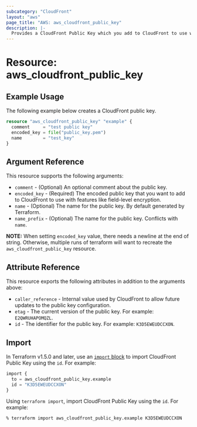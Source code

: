 ```yaml
---
subcategory: "CloudFront"
layout: "aws"
page_title: "AWS: aws_cloudfront_public_key"
description: |-
  Provides a CloudFront Public Key which you add to CloudFront to use with features like field-level encryption.
---
```


# Resource: aws_cloudfront_public_key

## Example Usage

The following example below creates a CloudFront public key.

```terraform
resource "aws_cloudfront_public_key" "example" {
  comment     = "test public key"
  encoded_key = file("public_key.pem")
  name        = "test_key"
}
```

## Argument Reference

This resource supports the following arguments:

* `comment` - (Optional) An optional comment about the public key.
* `encoded_key` - (Required) The encoded public key that you want to add to CloudFront to use with features like field-level encryption.
* `name` - (Optional) The name for the public key. By default generated by Terraform.
* `name_prefix` - (Optional) The name for the public key. Conflicts with `name`.

**NOTE:** When setting `encoded_key` value, there needs a newline at the end of string. Otherwise, multiple runs of terraform will want to recreate the `aws_cloudfront_public_key` resource.

## Attribute Reference

This resource exports the following attributes in addition to the arguments above:

* `caller_reference` - Internal value used by CloudFront to allow future updates to the public key configuration.
* `etag` - The current version of the public key. For example: `E2QWRUHAPOMQZL`.
* `id` - The identifier for the public key. For example: `K3D5EWEUDCCXON`.

## Import

In Terraform v1.5.0 and later, use an [`import` block](https://developer.hashicorp.com/terraform/language/import) to import CloudFront Public Key using the `id`. For example:

```terraform
import {
  to = aws_cloudfront_public_key.example
  id = "K3D5EWEUDCCXON"
}
```

Using `terraform import`, import CloudFront Public Key using the `id`. For example:

```console
% terraform import aws_cloudfront_public_key.example K3D5EWEUDCCXON
```
